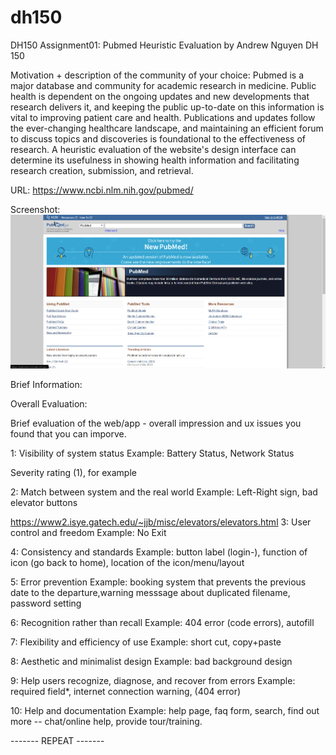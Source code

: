 # dh150
DH150 Assignment01: Pubmed Heuristic Evaluation by Andrew Nguyen DH 150

Motivation + description of the community of your choice: Pubmed is a major database and community for academic research in medicine. Public health is dependent on the ongoing updates and new developments that research delivers it, and keeping the public up-to-date on this information is vital to improving patient care and health. Publications and updates follow the ever-changing healthcare landscape, and maintaining an efficient forum to discuss topics and discoveries is foundational to the effectiveness of research. A heuristic evaluation of the website's design interface can determine its usefulness in showing health information and facilitating research creation, submission, and retrieval.

URL: https://www.ncbi.nlm.nih.gov/pubmed/

Screenshot: ![dh150](Screenshot_1.png)

Brief Information:

Overall Evaluation:

Brief evaluation of the web/app - overall impression and ux issues you found that you can imporve.

1: Visibility of system status
Example: Battery Status, Network Status

Severity rating (1), for example

2: Match between system and the real world
Example: Left-Right sign, bad elevator buttons

https://www2.isye.gatech.edu/~jjb/misc/elevators/elevators.html
3: User control and freedom
Example: No Exit

4: Consistency and standards
Example: button label (login-), function of icon (go back to home), location of the icon/menu/layout

5: Error prevention
Example: booking system that prevents the previous date to the departure,warning messsage about duplicated filename, password setting

6: Recognition rather than recall
Example: 404 error (code errors), autofill

7: Flexibility and efficiency of use
Example: short cut, copy+paste

8: Aesthetic and minimalist design
Example: bad background design

9: Help users recognize, diagnose, and recover from errors
Example: required field*, internet connection warning, (404 error)

10: Help and documentation
Example: help page, faq form, search, find out more -- chat/online help, provide tour/training.

------- REPEAT -------
